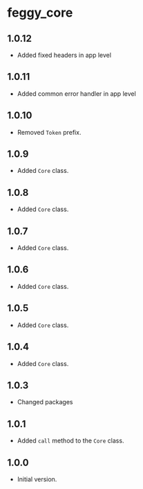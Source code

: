# feggy_core

## 1.0.12

- Added fixed headers in app level

## 1.0.11

- Added common error handler in app level

## 1.0.10

- Removed `Token` prefix.

## 1.0.9

- Added `Core` class.

## 1.0.8

- Added `Core` class.

## 1.0.7

- Added `Core` class.

## 1.0.6

- Added `Core` class.

## 1.0.5

- Added `Core` class.

## 1.0.4

- Added `Core` class.

## 1.0.3

- Changed packages

## 1.0.1

- Added `call` method to the `Core` class.

## 1.0.0

- Initial version.
